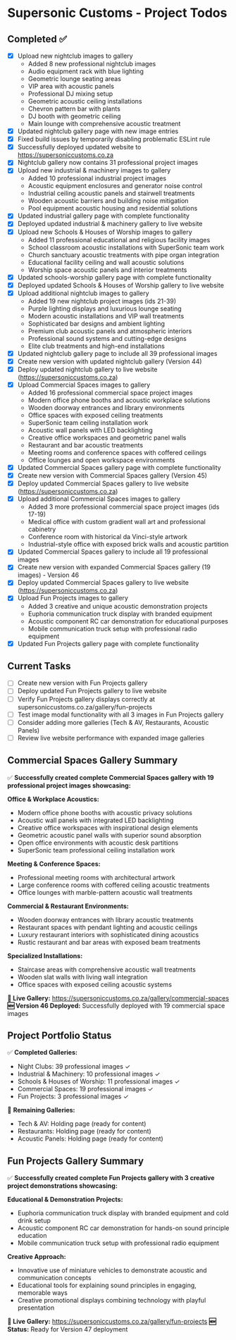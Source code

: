 # Supersonic Customs - Project Todos

## Completed ✅
- [x] Upload new nightclub images to gallery
  - Added 8 new professional nightclub images
  - Audio equipment rack with blue lighting
  - Geometric lounge seating areas
  - VIP area with acoustic panels
  - Professional DJ mixing setup
  - Geometric acoustic ceiling installations
  - Chevron pattern bar with plants
  - DJ booth with geometric ceiling
  - Main lounge with comprehensive acoustic treatment
- [x] Updated nightclub gallery page with new image entries
- [x] Fixed build issues by temporarily disabling problematic ESLint rule
- [x] Successfully deployed updated website to https://supersoniccustoms.co.za
- [x] Nightclub gallery now contains 31 professional project images
- [x] Upload new industrial & machinery images to gallery
  - Added 10 professional industrial project images
  - Acoustic equipment enclosures and generator noise control
  - Industrial ceiling acoustic panels and stairwell treatments
  - Wooden acoustic barriers and building noise mitigation
  - Pool equipment acoustic housing and residential solutions
- [x] Updated industrial gallery page with complete functionality
- [x] Deployed updated industrial & machinery gallery to live website
- [x] Upload new Schools & Houses of Worship images to gallery
  - Added 11 professional educational and religious facility images
  - School classroom acoustic installations with SuperSonic team work
  - Church sanctuary acoustic treatments with pipe organ integration
  - Educational facility ceiling and wall acoustic solutions
  - Worship space acoustic panels and interior treatments
- [x] Updated schools-worship gallery page with complete functionality
- [x] Deployed updated Schools & Houses of Worship gallery to live website
- [x] Upload additional nightclub images to gallery
  - Added 19 new nightclub project images (ids 21-39)
  - Purple lighting displays and luxurious lounge seating
  - Modern acoustic installations and VIP wall treatments
  - Sophisticated bar designs and ambient lighting
  - Premium club acoustic panels and atmospheric interiors
  - Professional sound systems and cutting-edge designs
  - Elite club treatments and high-end installations
- [x] Updated nightclub gallery page to include all 39 professional images
- [x] Create new version with updated nightclub gallery (Version 44)
- [x] Deploy updated nightclub gallery to live website (https://supersoniccustoms.co.za)
- [x] Upload Commercial Spaces images to gallery
  - Added 16 professional commercial space project images
  - Modern office phone booths and acoustic workplace solutions
  - Wooden doorway entrances and library environments
  - Office spaces with exposed ceiling treatments
  - SuperSonic team ceiling installation work
  - Acoustic wall panels with LED backlighting
  - Creative office workspaces and geometric panel walls
  - Restaurant and bar acoustic treatments
  - Meeting rooms and conference spaces with coffered ceilings
  - Office lounges and open workspace environments
- [x] Updated Commercial Spaces gallery page with complete functionality
- [x] Create new version with Commercial Spaces gallery (Version 45)
- [x] Deploy updated Commercial Spaces gallery to live website (https://supersoniccustoms.co.za)
- [x] Upload additional Commercial Spaces images to gallery
  - Added 3 more professional commercial space project images (ids 17-19)
  - Medical office with custom gradient wall art and professional cabinetry
  - Conference room with historical da Vinci-style artwork
  - Industrial-style office with exposed brick walls and acoustic partition
- [x] Updated Commercial Spaces gallery to include all 19 professional images
- [x] Create new version with expanded Commercial Spaces gallery (19 images) - Version 46
- [x] Deploy updated Commercial Spaces gallery to live website (https://supersoniccustoms.co.za)
- [x] Upload Fun Projects images to gallery
  - Added 3 creative and unique acoustic demonstration projects
  - Euphoria communication truck display with branded equipment
  - Acoustic component RC car demonstration for educational purposes
  - Mobile communication truck setup with professional radio equipment
- [x] Updated Fun Projects gallery page with complete functionality

## Current Tasks
- [ ] Create new version with Fun Projects gallery
- [ ] Deploy updated Fun Projects gallery to live website
- [ ] Verify Fun Projects gallery displays correctly at supersoniccustoms.co.za/gallery/fun-projects
- [ ] Test image modal functionality with all 3 images in Fun Projects gallery
- [ ] Consider adding more galleries (Tech & AV, Restaurants, Acoustic Panels)
- [ ] Review live website performance with expanded image galleries

## Commercial Spaces Gallery Summary
✅ **Successfully created complete Commercial Spaces gallery with 19 professional project images showcasing:**

**Office & Workplace Acoustics:**
- Modern office phone booths with acoustic privacy solutions
- Acoustic wall panels with integrated LED backlighting
- Creative office workspaces with inspirational design elements
- Geometric acoustic panel walls with superior sound absorption
- Open office environments with acoustic desk partitions
- SuperSonic team professional ceiling installation work

**Meeting & Conference Spaces:**
- Professional meeting rooms with architectural artwork
- Large conference rooms with coffered ceiling acoustic treatments
- Office lounges with marble-pattern acoustic wall treatments

**Commercial & Restaurant Environments:**
- Wooden doorway entrances with library acoustic treatments
- Restaurant spaces with pendant lighting and acoustic ceilings
- Luxury restaurant interiors with sophisticated dining acoustics
- Rustic restaurant and bar areas with exposed beam treatments

**Specialized Installations:**
- Staircase areas with comprehensive acoustic wall treatments
- Wooden slat walls with living wall integration
- Office spaces with exposed ceiling acoustic systems

**📍 Live Gallery:** https://supersoniccustoms.co.za/gallery/commercial-spaces
**🆕 Version 46 Deployed:** Successfully deployed with 19 commercial space images

## Project Portfolio Status
✅ **Completed Galleries:**
- Night Clubs: 39 professional images ✓
- Industrial & Machinery: 10 professional images ✓
- Schools & Houses of Worship: 11 professional images ✓
- Commercial Spaces: 19 professional images ✓
- Fun Projects: 3 professional images ✓

🔄 **Remaining Galleries:**
- Tech & AV: Holding page (ready for content)
- Restaurants: Holding page (ready for content)
- Acoustic Panels: Holding page (ready for content)

## Fun Projects Gallery Summary
✅ **Successfully created complete Fun Projects gallery with 3 creative project demonstrations showcasing:**

**Educational & Demonstration Projects:**
- Euphoria communication truck display with branded equipment and cold drink setup
- Acoustic component RC car demonstration for hands-on sound principle education
- Mobile communication truck setup with professional radio equipment

**Creative Approach:**
- Innovative use of miniature vehicles to demonstrate acoustic and communication concepts
- Educational tools for explaining sound principles in engaging, memorable ways
- Creative promotional displays combining technology with playful presentation

**📍 Live Gallery:** https://supersoniccustoms.co.za/gallery/fun-projects
**🆕 Status:** Ready for Version 47 deployment
